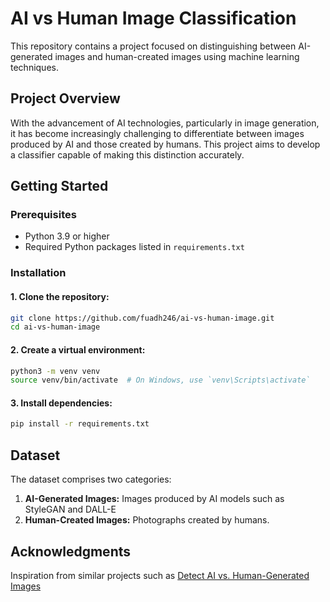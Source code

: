 # AI vs Human Image Classification

This repository contains a project focused on distinguishing between AI-generated images and human-created images using machine learning techniques.

## Project Overview
With the advancement of AI technologies, particularly in image generation, it has become increasingly challenging to differentiate between images produced by AI and those created by humans. This project aims to develop a classifier capable of making this distinction accurately.

## Getting Started

### Prerequisites
- Python 3.9 or higher
- Required Python packages listed in `requirements.txt`

### Installation
#### 1. Clone the repository:
```bash
git clone https://github.com/fuadh246/ai-vs-human-image.git
cd ai-vs-human-image
```

#### 2. Create a virtual environment:
```bash
python3 -m venv venv
source venv/bin/activate  # On Windows, use `venv\Scripts\activate`
```

#### 3. Install dependencies:
```bash
pip install -r requirements.txt
```

## Dataset
The dataset comprises two categories:
1. **AI-Generated Images:** Images produced by AI models such as StyleGAN and DALL-E
2. **Human-Created Images:** Photographs created by humans.


## Acknowledgments
Inspiration from similar projects such as [Detect AI vs. Human-Generated Images](https://www.kaggle.com/competitions/detect-ai-vs-human-generated-images/overview)


